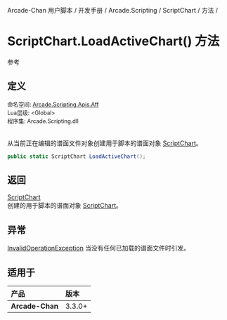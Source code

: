 Arcade-Chan 用户脚本 / 开发手册 / Arcade.Scripting / ScriptChart / 方法 /
# ScriptChart.LoadActiveChart() 方法
参考

## 定义
<div style="font-size: 90%;">
命名空间: <a href="README.md">Arcade.Scripting.Apis.Aff</a><br />
Lua层级: &lt;Global&gt;<br />
程序集: Arcade.Scripting.dll
</div><br />

从当前正在编辑的谱面文件对象创建用于脚本的谱面对象 [ScriptChart](ScriptChart.md)。

```csharp
public static ScriptChart LoadActiveChart();
```

## 返回
[ScriptChart](ScriptChart.md)  
  创建的用于脚本的谱面对象 [ScriptChart](ScriptChart.md)。

## 异常
[InvalidOperationException](https://docs.microsoft.com/zh-cn/dotnet/api/system.invalidoperationexception)
  当没有任何已加载的谱面文件时引发。

## 适用于
| 产品 | 版本 |
|:----|:----|
| **Arcade-Chan** | 3.3.0+ |